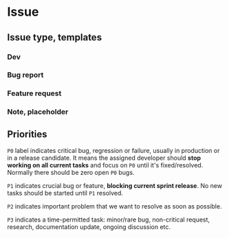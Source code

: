 # Issue

## Issue type, templates

### Dev

### Bug report

### Feature request

### Note, placeholder

## Priorities

`P0` label indicates critical bug, regression or failure, usually in production or in a release candidate. It means the assigned developer should **stop working on all current tasks** and focus on `P0` until it's fixed/resolved. Normally there should be zero open `P0` bugs.

`P1` indicates crucial bug or feature, **blocking current sprint release**. No new tasks should be started until `P1` resolved.

`P2` indicates important problem that we want to resolve as soon as possible.

`P3` indicates a time-permitted task: minor/rare bug, non-critical request, research, documentation update, ongoing discussion etc.